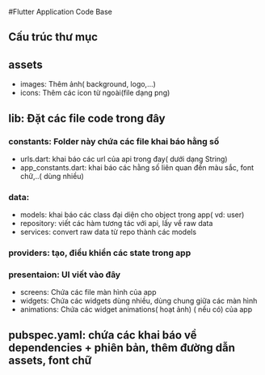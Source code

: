 #Flutter Application Code Base

## Cấu trúc thư mục
## assets
+ images: Thêm ảnh( background, logo,...)
+ icons: Thêm các icon từ ngoài(file dạng png)
## lib: Đặt các file code trong đây
### constants: Folder này chứa các file khai báo hằng số
+ urls.dart: khai báo các url của api trong đay( dưới dạng String)
+ app_constants.dart: khai báo các hằng số liên quan đến màu sắc, font chữ,..( dùng nhiều)
### data: 
+ models: khai báo các class đại diện cho object trong app( vd: user)
+ repository: viết các hàm tương tác với api, lấy về raw data
+ services: convert raw data từ repo thành các models
### providers: tạo, điều khiển các state trong app
### presentaion: UI viết vào đây
+ screens: Chứa các file màn hình của app
+ widgets: Chứa các widgets dùng nhiều, dùng chung giữa các màn hình
+ animations: Chứa các widget animations( hoạt ảnh) ( nếu có) của app
## pubspec.yaml: chứa các khai báo về dependencies + phiên bản, thêm đường dẫn assets, font chữ